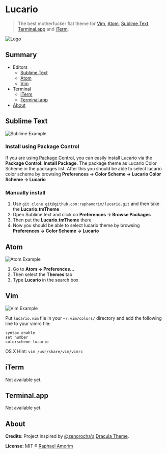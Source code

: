# Lucario
> The best motherfucker flat theme for [Vim](http://www.vim.org/), [Atom](https://atom.io/), [Sublime Text](http://www.sublimetext.com/3), [Terminal.app](http://en.wikipedia.org/wiki/Terminal_%28OS_X%29) and [iTerm](http://www.iterm2.com/).

![Logo](https://raw.githubusercontent.com/raphamorim/lucario/master/images/lucario.png)

## Summary
* Editors
  * [Sublime Text](#sublime-text)
  * [Atom](#atom)
  * [Vim](#vim)
* Terminal
  * [iTerm](#iterm)
  * [Terminal.app](#iterm)
* [About](#about)

## Sublime Text
![Sublime Example](https://raw.githubusercontent.com/raphamorim/lucario/master/images/sublime_text.png)

### Install using Package Control

If you are using [Package Control](https://sublime.wbond.net/), you can easily
install Lucario via the **Package Control: Install Package**. The package theme as
Lucario Color Scheme in the packages list. After this you should be able to select lucario color scheme
by browsing **Preferences -> Color Scheme -> Lucario Color Scheme -> Lucario**

### Manually install

1.    Use `git clone git@github.com:raphamorim/lucario.git` and then take the **Lucario.tmTheme**
2.	Open Sublime text and click on **Preferences -> Browse Packages**
3.	Then put the **Lucario.tmTheme** there
4.	Now you should be able to select lucario theme by browsing **Preferences -> Color Scheme -> Lucario**

## Atom
![Atom Example](https://raw.githubusercontent.com/raphamorim/lucario/master/images/atom.png)

1.	Go to **Atom -> Preferences...**
2.	Then select the **Themes** tab
3.	Type **Lucario** in the search box

## Vim
![Vim Example](https://raw.githubusercontent.com/raphamorim/lucario/master/images/vim.png)

Put `lucario.vim` file in your `~/.vim/colors/` directory and add the following line to your vimrc file:

    syntax enable
    set number
    colorscheme lucario


OS X Hint: `vim /usr/share/vim/vimrc`

## iTerm

Not available yet.

## Terminal.app

Not available yet.

## About

**Credits**: Project inspired by [@zenorocha's](https://twitter.com/zenorocha) [Dracula Theme](https://github.com/zenorocha/dracula-theme).

**License:** MIT ® [Raphael Amorim](https://github.com/raphamorim)
